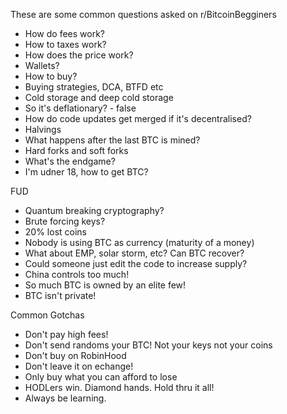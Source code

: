 These are some common questions asked on r/BitcoinBegginers

- How do fees work?
- How to taxes work? 
- How does the price work? 
- Wallets? 
- How to buy? 
- Buying strategies, DCA, BTFD etc
- Cold storage and deep cold storage
- So it's deflationary? - false
- How do code updates get merged if it's decentralised? 
- Halvings
- What happens after the last BTC is mined? 
- Hard forks and soft forks
- What's the endgame?
- I'm udner 18, how to get BTC?

FUD
- Quantum breaking cryptography?
- Brute forcing keys?
- 20% lost coins
- Nobody is using BTC as currency (maturity of a money)
- What about EMP, solar storm, etc? Can BTC recover? 
- Could someone just edit the code to increase supply?
- China controls too much!
- So much BTC is owned by an elite few!
- BTC isn't private!

Common Gotchas
- Don't pay high fees!
- Don't send randoms your BTC! Not your keys not your coins
- Don't buy on RobinHood
- Don't leave it on echange!
- Only buy what you can afford to lose
- HODLers win. Diamond hands. Hold thru it all!
- Always be learning. 

